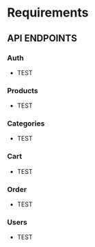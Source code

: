 # Requirements

## API ENDPOINTS

### Auth

- TEST

### Products

- TEST

### Categories

- TEST

### Cart

- TEST

### Order

- TEST

### Users

- TEST

